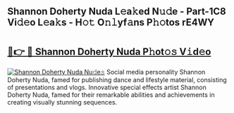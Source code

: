 ## Shannon Doherty Nuda L𝚎a𝚔ed N𝚞𝚍e - Part-1C8 Vi𝚍𝚎o L𝚎a𝚔s - H𝚘𝚝 O𝚗𝚕yf𝚊ns P𝚑𝚘tos rE4WY

# <h2><a href="http://kf6yd2.oniu.top/?m=Shannon+Doherty+Nuda">🔗👉 🔴 Shannon Doherty Nuda P𝚑ot𝚘𝚜 V𝚒d𝚎o</a></h2>

[![Shannon Doherty Nuda Nu𝚍e𝚜](https://i.imgur.com/0qMVB7G.gif)](http://kf6yd2.oniu.top/?m=Shannon+Doherty+Nuda)
Social media personality Shannon Doherty Nuda, famed for publishing dance and lifestyle material, consisting of presentations and vlogs. Innovative special effects artist Shannon Doherty Nuda, famed for their remarkable abilities and achievements in creating visually stunning sequences.  
